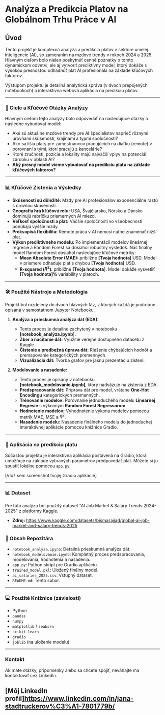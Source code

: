 # Analýza a Predikcia Platov na Globálnom Trhu Práce v AI

## Úvod

Tento projekt je komplexná analýza a predikcia platov v sektore umelej inteligencie (AI), so zameraním na mzdové trendy v rokoch 2024 a 2025. Hlavným cieľom bolo nielen poskytnúť cenné poznatky o tomto dynamickom odvetví, ale aj vytvoriť prediktívny model, ktorý dokáže s vysokou presnosťou odhadnúť plat AI profesionála na základe kľúčových faktorov.

Výstupom projektu je detailná analytická správa (v dvoch prepojených notebookoch) a interaktívna webová aplikácia na predikciu platov.

---

### **🚀 Ciele a Kľúčové Otázky Analýzy**

Hlavným cieľom tejto analýzy bolo odpovedať na nasledujúce otázky a následne vybudovať model:

* Aké sú aktuálne mzdové trendy pre AI špecialistov naprieč rôznymi úrovňami skúseností, krajinami a typmi spoločností?
* Ako sa líšia platy pre zamestnancov pracujúcich na diaľku (remote) v porovnaní s tými, ktorí pracujú z kancelárie?
* Ktoré zručnosti, pozície a lokality majú najväčší vplyv na potenciál zárobku v oblasti AI?
* **Aký presný model vieme vybudovať na predikciu platu na základe kľúčových faktorov?**

---

### **📊 Kľúčové Zistenia a Výsledky**

* **Skúsenosti sú dôležité:** Mzdy pre AI profesionálov exponenciálne rastú s úrovňou skúseností.
* **Geografia hrá kľúčovú rolu:** USA, Švajčiarsko, Nórsko a Dánsko dominujú rebríčku priemerných AI miezd.
* **Veľkosť spoločnosti a plat:** Väčšie spoločnosti vo všeobecnosti ponúkajú vyššie mzdy.
* **Prekvapivá flexibilita:** Remote práca v AI nemusí nutne znamenať nižší plat.
* **Výkon prediktívneho modelu:** Po implementácii modelov lineárnej regresie a Random Forest sa dosiahol robustný výsledok. Náš finálny model Random Forest dosiahol nasledujúce kľúčové metriky:
    * **Mean Absolute Error (MAE):** približne **[Tvoja hodnota]** USD. Model v priemere odhaduje plat s chybou **[Tvoja hodnota]** USD.
    * **R-squared ($R^2$):** približne **[Tvoja hodnota]**. Model dokáže vysvetliť **[Tvoja hodnota]%** variability v platoch.

---

### **🛠️ Použité Nástroje a Metodológia**

Projekt bol rozdelený do dvoch hlavných fáz, z ktorých každá je podrobne opísaná v samostatnom Jupyter Notebooku.

1.  **Analýza a prieskumná analýza dát (EDA):**
    * Tento proces je detailne zachytený v notebooku **[notebook_analýza.ipynb]**.
    * **Zber a načítanie dát:** Využitie verejne dostupného datasetu z Kaggle.
    * **Čistenie a predbežná úprava dát:** Riešenie chýbajúcich hodnôt a premapovanie kategorických premenných.
    * **Vizualizácia dát:** Tvorba grafov pre jasnú prezentáciu zistení.

2.  **Modelovanie a nasadenie:**
    * Tento proces je opísaný v notebooku **[notebook_modelovanie.ipynb]**, ktorý nadväzuje na zistenia z EDA.
    * **Predspracovanie dát:** Príprava dát pre model, vrátane **One-Hot Encodingu** kategorických premenných.
    * **Trénovanie modelov:** Porovnanie jednoduchého modelu **Lineárnej Regresie** s výkonným **Random Forest Regressorom**.
    * **Hodnotenie modelov:** Vyhodnotenie výkonu modelov pomocou metrík MAE, MSE a $R^2$.
    * **Nasadenie modelu:** Nasadenie finálneho modelu do jednoduchej interaktívnej aplikácie pomocou knižnice Gradio.

---

### **🚀 Aplikácia na predikciu platu**

Súčasťou projektu je interaktívna aplikácia postavená na Gradio, ktorá umožňuje na základe vybraných parametrov predpovedať plat. Môžete si ju spustiť lokálne pomocou `app.py`.

[Vlož sem screenshot tvojej Gradio aplikácie]

---

### **📊 Dataset**

Pre túto analýzu bol použitý dataset "AI Job Market & Salary Trends 2024-2025" z platformy Kaggle.
* **Zdroj:** https://www.kaggle.com/datasets/bismasajjad/global-ai-job-market-and-salary-trends-2025
   

### **🔗 Obsah Repozitára**

* `notebook_analýza.ipynb`: Detailná prieskumná analýza dát.
* `notebook_modelovanie.ipynb`: Kompletný proces predspracovania, modelovania, hodnotenia a nasadenia.
* `app.py`: Python skript pre Gradio aplikáciu.
* `trained_model.pkl`: Uložený finálny model.
* `ai_salaries_2025.csv`: Vstupný dataset.
* `README.md`: Tento súbor.

---

### **💻 Použité Knižnice (závislosti)**

-   Python
-   `pandas`
-   `numpy`
-   `matplotlib` / `seaborn`
-   `scikit-learn`
-   `gradio`
-   `joblib` (na uloženie modelu)

---

### **Kontakt**

Ak máte otázky, pripomienky alebo sa chcete spojiť, neváhajte ma kontaktovať cez LinkedIn.

[**Môj LinkedIn profil**]https://www.linkedin.com/in/jana-stadtruckerov%C3%A1-7801779b/
---
